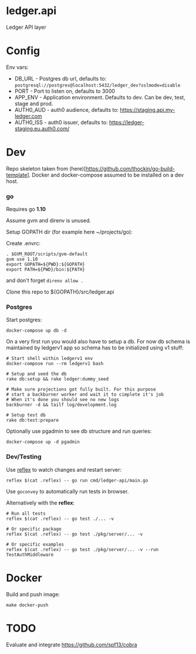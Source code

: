 # ledger.api
Ledger API layer

# Config

Env vars:

* DB_URL - Postgres db url, defaults to: `postgresql://postgres@localhost:5432/ledger_dev?sslmode=disable`
* PORT - Port to listen on, defaults to 3000
* APP_ENV - Application environment. Defaults to dev. Can be dev, test, stage and prod.
* AUTH0_AUD - auth0 audience, defaults to: https://staging.api.my-ledger.com
* AUTH0_ISS - auth0 issuer, defaults to: https://ledger-staging.eu.auth0.com/

# Dev

Repo skeleton taken from (here)[https://github.com/thockin/go-build-template].
Docker and docker-compose assumed to be installed on a dev host.

### go

Requires go **1.10**

Assume gvm and direnv is unused.

Setup GOPATH dir (for example here ~/projects/go):

Create .envrc:
```
. $GVM_ROOT/scripts/gvm-default
gvm use 1.10
export GOPATH=${PWD}:${GOPATH}
export PATH=${PWD}/bin:${PATH}
```
and don't forget `direnv allow .`

Clone this repo to ${GOPATH}/src/ledger.api

### Postgres

Start postgres:

```
docker-compose up db -d
```

On a very first run you would also have to setup a db.
For now db schema is maintained by ledgerv1 app so schema has to be 
initialized using v1 stuff:

```
# Start shell within ledgerv1 env
docker-compose run --rm ledgerv1 bash

# Setup and seed the db
rake db:setup && rake ledger:dummy_seed

# Make sure projections got fully built. For this purpose
# start a backburner worker and wait it to cimplete it's job
# When it's done you should see no new logs
backburner -d && tailf log/development.log

# Setup test db
rake db:test:prepare
```

Optionally use pgadmin to see db structure and run queries:

`docker-compose up -d pgadmin`

### Dev/Testing

Use [reflex](https://github.com/cespare/reflex) to watch changes and restart server:

```
reflex $(cat .reflex) -- go run cmd/ledger-api/main.go
```

Use `goconvey` to automatically run tests in browser.

Alternatively with the **reflex**:

```
# Run all tests
reflex $(cat .reflex) -- go test ./... -v

# Or specific package
reflex $(cat .reflex) -- go test ./pkg/server/... -v

# Or specific examples
reflex $(cat .reflex) -- go test ./pkg/server/... -v --run TestAuthMiddleware
```

# Docker

Build and push image:

```
make docker-push
```

# TODO

Evaluate and integrate https://github.com/spf13/cobra
